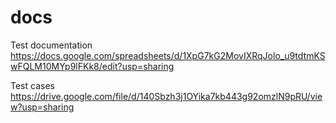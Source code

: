 # docs
Test documentation
https://docs.google.com/spreadsheets/d/1XpG7kG2MovIXRqJolo_u9tdtmKSwFQLM10MYp9lFKk8/edit?usp=sharing

Test cases 
https://drive.google.com/file/d/140Sbzh3j1OYika7kb443g92omzlN9pRU/view?usp=sharing
